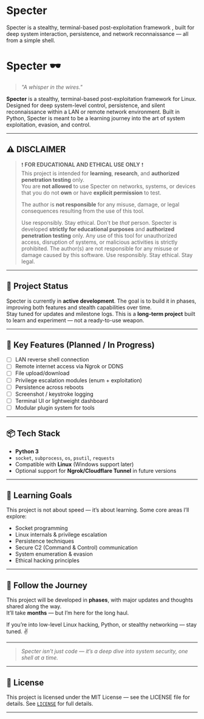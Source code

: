 # Specter
Specter is a stealthy, terminal-based post-exploitation framework , built for deep system interaction, persistence, and network reconnaissance — all from a simple shell.
# Specter 🕶️  
> *"A whisper in the wires."*  

**Specter** is a stealthy, terminal-based post-exploitation framework for Linux. Designed for deep system-level control, persistence, and silent reconnaissance within a LAN or remote network environment. Built in Python, Specter is meant to be a learning journey into the art of system exploitation, evasion, and control.

---

## ⚠️ DISCLAIMER

> ❗ **FOR EDUCATIONAL AND ETHICAL USE ONLY** ❗  
> This project is intended for **learning**, **research**, and **authorized penetration testing** only.  
> You are **not allowed** to use Specter on networks, systems, or devices that you do not **own** or have **explicit permission** to test.  
>
> The author is **not responsible** for any misuse, damage, or legal consequences resulting from the use of this tool.  
> 
> Use responsibly. Stay ethical. Don't be *that* person.
>Specter is developed **strictly for educational purposes** and **authorized penetration testing** only. 
Any use of this tool for unauthorized access, disruption of systems, or malicious activities is strictly prohibited.
The author(s) are not responsible for any misuse or damage caused by this software.
Use responsibly. Stay ethical. Stay legal.

---

## 🚧 Project Status

Specter is currently in **active development**. The goal is to build it in phases, improving both features and stealth capabilities over time.  
Stay tuned for updates and milestone logs. This is a **long-term project** built to learn and experiment — not a ready-to-use weapon.

---

## 🧠 Key Features (Planned / In Progress)

- [ ] LAN reverse shell connection
- [ ] Remote internet access via Ngrok or DDNS
- [ ] File upload/download
- [ ] Privilege escalation modules (enum + exploitation)
- [ ] Persistence across reboots
- [ ] Screenshot / keystroke logging
- [ ] Terminal UI or lightweight dashboard
- [ ] Modular plugin system for tools

---

## 📦 Tech Stack

- **Python 3**
- `socket`, `subprocess`, `os`, `psutil`, `requests`
- Compatible with **Linux** (Windows support later)
- Optional support for **Ngrok/Cloudflare Tunnel** in future versions

---

## 🧪 Learning Goals

This project is not about speed — it’s about learning. Some core areas I’ll explore:
- Socket programming
- Linux internals & privilege escalation
- Persistence techniques
- Secure C2 (Command & Control) communication
- System enumeration & evasion
- Ethical hacking principles


---

## 🚀 Follow the Journey

This project will be developed in **phases**, with major updates and thoughts shared along the way.  
It’ll take **months** — but I’m here for the long haul.

If you’re into low-level Linux hacking, Python, or stealthy networking — stay tuned. ✌️

---

> *Specter isn’t just code — it’s a deep dive into system security, one shell at a time.*

---

## 🧩 License

This project is licensed under the MIT License — see the LICENSE file for details.
See [`LICENSE`](./LICENSE) for full details.

---
